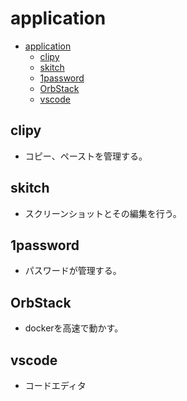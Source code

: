 # application

- [application](#application)
  - [clipy](#clipy)
  - [skitch](#skitch)
  - [1password](#1password)
  - [OrbStack](#orbstack)
  - [vscode](#vscode)

## clipy
* コピー、ペーストを管理する。

## skitch
* スクリーンショットとその編集を行う。

## 1password
* パスワードが管理する。

## OrbStack
* dockerを高速で動かす。

## vscode
* コードエディタ
